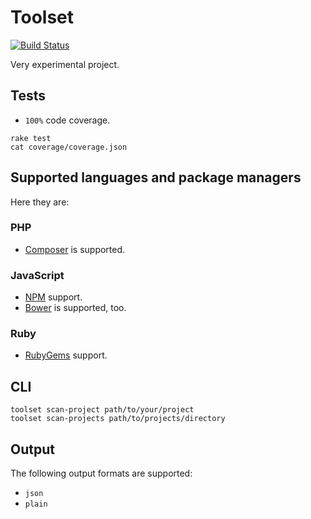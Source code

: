 # Toolset

[![Build Status](https://travis-ci.org/bound1ess/toolset.svg?branch=master)](https://travis-ci.org/bound1ess/toolset)

Very experimental project.

## Tests

- `100%` code coverage.

```shell
rake test
cat coverage/coverage.json
```

## Supported languages and package managers

Here they are:

### PHP

- [Composer](https://getcomposer.org) is supported.

### JavaScript

- [NPM](https://www.npmjs.com) support.
- [Bower](http://bower.io) is supported, too.

### Ruby

- [RubyGems](https://rubygems.org) support.

## CLI

```shell
toolset scan-project path/to/your/project
toolset scan-projects path/to/projects/directory
```

## Output

The following output formats are supported:

- `json`
- `plain`
